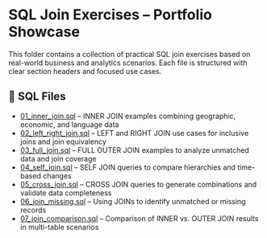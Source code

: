 # SQL Join Exercises – Portfolio Showcase

This folder contains a collection of practical SQL join exercises based on real-world business and analytics scenarios. Each file is structured with clear section headers and focused use cases.

## 📄 SQL Files

- [01_inner_join.sql](01_inner_join.sql) – INNER JOIN examples combining geographic, economic, and language data  
- [02_left_right_join.sql](02_left_right_join.sql) – LEFT and RIGHT JOIN use cases for inclusive joins and join equivalency 
- [03_full_join.sql](03_full_join.sql) – FULL OUTER JOIN examples to analyze unmatched data and join coverage
- [04_self_join.sql](04_self_join.sql) – SELF JOIN queries to compare hierarchies and time-based changes
- [05_cross_join.sql](05_cross_join.sql) – CROSS JOIN queries to generate combinations and validate data completeness
- [06_join_missing.sql](06_join_missing.sql) – Using JOINs to identify unmatched or missing records  
- [07_join_comparison.sql](07_join_comparison.sql) – Comparison of INNER vs. OUTER JOIN results in multi-table scenarios  
